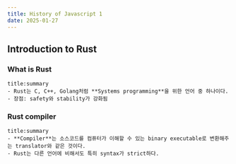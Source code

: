 ```yaml
---
title: History of Javascript 1
date: 2025-01-27
---
```

## Introduction to Rust
### What is Rust
```ad-summary
title:summary
- Rust는 C, C++, Golang처럼 **Systems programming**을 위한 언어 중 하나이다.
- 장점: safety와 stability가 강화됨
```

### Rust compiler
```ad-summary
title:summary
- **Compiler**는 소스코드를 컴퓨터가 이해할 수 있는 binary executable로 변환해주는 translator와 같은 것이다.
- Rust는 다른 언어에 비해서도 특히 syntax가 strict하다.
```
